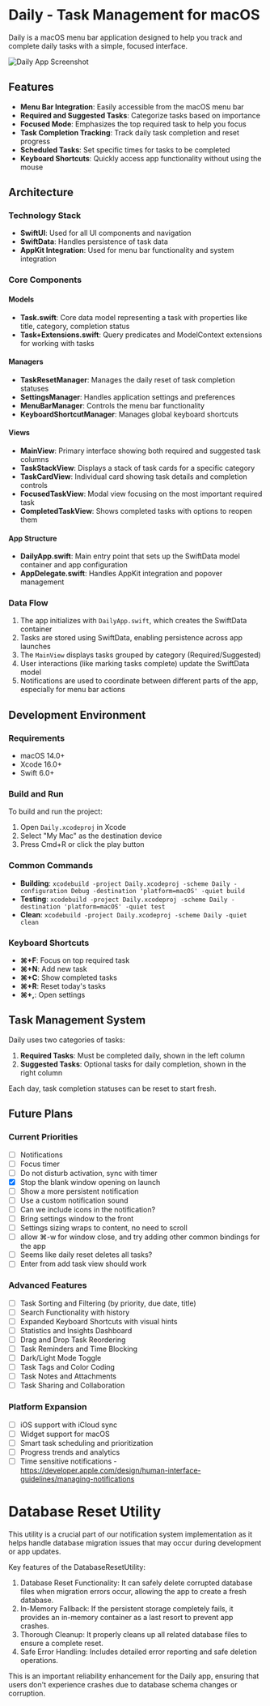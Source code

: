 # Daily - Task Management for macOS

Daily is a macOS menu bar application designed to help you track and complete daily tasks with a simple, focused interface.

![Daily App Screenshot](Daily.png)

## Features

- **Menu Bar Integration**: Easily accessible from the macOS menu bar
- **Required and Suggested Tasks**: Categorize tasks based on importance
- **Focused Mode**: Emphasizes the top required task to help you focus
- **Task Completion Tracking**: Track daily task completion and reset progress
- **Scheduled Tasks**: Set specific times for tasks to be completed
- **Keyboard Shortcuts**: Quickly access app functionality without using the mouse

## Architecture

### Technology Stack

- **SwiftUI**: Used for all UI components and navigation
- **SwiftData**: Handles persistence of task data
- **AppKit Integration**: Used for menu bar functionality and system integration

### Core Components

#### Models

- **Task.swift**: Core data model representing a task with properties like title, category, completion status
- **Task+Extensions.swift**: Query predicates and ModelContext extensions for working with tasks

#### Managers

- **TaskResetManager**: Manages the daily reset of task completion statuses
- **SettingsManager**: Handles application settings and preferences
- **MenuBarManager**: Controls the menu bar functionality
- **KeyboardShortcutManager**: Manages global keyboard shortcuts

#### Views

- **MainView**: Primary interface showing both required and suggested task columns
- **TaskStackView**: Displays a stack of task cards for a specific category
- **TaskCardView**: Individual card showing task details and completion controls
- **FocusedTaskView**: Modal view focusing on the most important required task
- **CompletedTaskView**: Shows completed tasks with options to reopen them

#### App Structure

- **DailyApp.swift**: Main entry point that sets up the SwiftData model container and app configuration
- **AppDelegate.swift**: Handles AppKit integration and popover management

### Data Flow

1. The app initializes with `DailyApp.swift`, which creates the SwiftData container
2. Tasks are stored using SwiftData, enabling persistence across app launches
3. The `MainView` displays tasks grouped by category (Required/Suggested)
4. User interactions (like marking tasks complete) update the SwiftData model
5. Notifications are used to coordinate between different parts of the app, especially for menu bar actions

## Development Environment

### Requirements

- macOS 14.0+
- Xcode 16.0+
- Swift 6.0+

### Build and Run

To build and run the project:
1. Open `Daily.xcodeproj` in Xcode
2. Select "My Mac" as the destination device
3. Press Cmd+R or click the play button

### Common Commands

- **Building**: `xcodebuild -project Daily.xcodeproj -scheme Daily -configuration Debug -destination 'platform=macOS' -quiet build`
- **Testing**: `xcodebuild -project Daily.xcodeproj -scheme Daily -destination 'platform=macOS' -quiet test`
- **Clean**: `xcodebuild -project Daily.xcodeproj -scheme Daily -quiet clean`

### Keyboard Shortcuts

- **⌘+F**: Focus on top required task
- **⌘+N**: Add new task
- **⌘+C**: Show completed tasks
- **⌘+R**: Reset today's tasks
- **⌘+,**: Open settings

## Task Management System

Daily uses two categories of tasks:

1. **Required Tasks**: Must be completed daily, shown in the left column
2. **Suggested Tasks**: Optional tasks for daily completion, shown in the right column

Each day, task completion statuses can be reset to start fresh.

## Future Plans

### Current Priorities
- [ ] Notifications
- [ ] Focus timer
- [ ] Do not disturb activation, sync with timer
- [x] Stop the blank window opening on launch
- [ ] Show a more persistent notification
- [ ] Use a custom notification sound
- [ ] Can we include icons in the notification?
- [ ] Bring settings window to the front
- [ ] Settings sizing wraps to content, no need to scroll
- [ ] allow ⌘-w for window close, and try adding other common bindings for the app
- [ ] Seems like daily reset deletes all tasks?
- [ ] Enter from add task view should work

### Advanced Features
- [ ] Task Sorting and Filtering (by priority, due date, title)
- [ ] Search Functionality with history
- [ ] Expanded Keyboard Shortcuts with visual hints
- [ ] Statistics and Insights Dashboard
- [ ] Drag and Drop Task Reordering
- [ ] Task Reminders and Time Blocking
- [ ] Dark/Light Mode Toggle
- [ ] Task Tags and Color Coding
- [ ] Task Notes and Attachments
- [ ] Task Sharing and Collaboration

### Platform Expansion
- [ ] iOS support with iCloud sync
- [ ] Widget support for macOS
- [ ] Smart task scheduling and prioritization
- [ ] Progress trends and analytics
- [ ] Time sensitive notifications - https://developer.apple.com/design/human-interface-guidelines/managing-notifications

# Database Reset Utility
This utility is a
  crucial part of our notification system implementation as it helps handle database
  migration issues that may occur during development or app updates.

  Key features of the DatabaseResetUtility:

  1. Database Reset Functionality: It can safely delete corrupted database files when
  migration errors occur, allowing the app to create a fresh database.
  2. In-Memory Fallback: If the persistent storage completely fails, it provides an
  in-memory container as a last resort to prevent app crashes.
  3. Thorough Cleanup: It properly cleans up all related database files to ensure a complete
   reset.
  4. Safe Error Handling: Includes detailed error reporting and safe deletion operations.

  This is an important reliability enhancement for the Daily app, ensuring that users don't
  experience crashes due to database schema changes or corruption.
